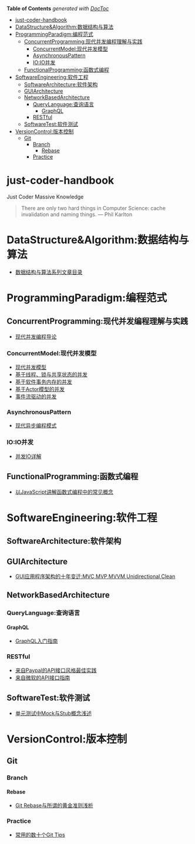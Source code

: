 <!-- START doctoc generated TOC please keep comment here to allow auto update -->
<!-- DON'T EDIT THIS SECTION, INSTEAD RE-RUN doctoc TO UPDATE -->
**Table of Contents**  *generated with [DocToc](https://github.com/thlorenz/doctoc)*

- [just-coder-handbook](#just-coder-handbook)
- [DataStructure&Algorithm:数据结构与算法](#datastructurealgorithm%E6%95%B0%E6%8D%AE%E7%BB%93%E6%9E%84%E4%B8%8E%E7%AE%97%E6%B3%95)
- [ProgrammingParadigm:编程范式](#programmingparadigm%E7%BC%96%E7%A8%8B%E8%8C%83%E5%BC%8F)
    - [ConcurrentProgramming:现代并发编程理解与实践](#concurrentprogramming%E7%8E%B0%E4%BB%A3%E5%B9%B6%E5%8F%91%E7%BC%96%E7%A8%8B%E7%90%86%E8%A7%A3%E4%B8%8E%E5%AE%9E%E8%B7%B5)
        - [ConcurrentModel:现代并发模型](#concurrentmodel%E7%8E%B0%E4%BB%A3%E5%B9%B6%E5%8F%91%E6%A8%A1%E5%9E%8B)
        - [AsynchronousPattern](#asynchronouspattern)
        - [IO:IO并发](#ioio%E5%B9%B6%E5%8F%91)
    - [FunctionalProgramming:函数式编程](#functionalprogramming%E5%87%BD%E6%95%B0%E5%BC%8F%E7%BC%96%E7%A8%8B)
- [SoftwareEngineering:软件工程](#softwareengineering%E8%BD%AF%E4%BB%B6%E5%B7%A5%E7%A8%8B)
    - [SoftwareArchitecture:软件架构](#softwarearchitecture%E8%BD%AF%E4%BB%B6%E6%9E%B6%E6%9E%84)
    - [GUIArchitecture](#guiarchitecture)
    - [NetworkBasedArchitecture](#networkbasedarchitecture)
        - [QueryLanguage:查询语言](#querylanguage%E6%9F%A5%E8%AF%A2%E8%AF%AD%E8%A8%80)
            - [GraphQL](#graphql)
        - [RESTful](#restful)
    - [SoftwareTest:软件测试](#softwaretest%E8%BD%AF%E4%BB%B6%E6%B5%8B%E8%AF%95)
- [VersionControl:版本控制](#versioncontrol%E7%89%88%E6%9C%AC%E6%8E%A7%E5%88%B6)
    - [Git](#git)
        - [Branch](#branch)
            - [Rebase](#rebase)
        - [Practice](#practice)

<!-- END doctoc generated TOC please keep comment here to allow auto update -->

# just-coder-handbook
Just Coder Massive Knowledge 

> There are only two hard things in Computer Science: cache invalidation and naming things. — Phil Karlton

# DataStructure&Algorithm:数据结构与算法

- [数据结构与算法系列文章目录](https://github.com/wxyyxc1992/just-coder-handbook/blob/master/DataStructure/README.md)


# ProgrammingParadigm:编程范式

## ConcurrentProgramming:现代并发编程理解与实践

- [现代并发编程导论](https://github.com/wxyyxc1992/just-coder-handbook/blob/master/ProgrammingParadigm/ConcurrentProgramming/concurrentprogramming.md)

### ConcurrentModel:现代并发模型

- [现代并发模型](https://github.com/wxyyxc1992/just-coder-handbook/blob/master/ProgrammingParadigm/ConcurrentProgramming/ConcurrentModel/concurrentmodel.md)
- [基于线程、锁与共享状态的并发](https://github.com/wxyyxc1992/just-coder-handbook/blob/master/ProgrammingParadigm/ConcurrentProgramming/ConcurrentModel/concurrency-based-on-threads-locks-and-shared-state.md)
- [基于软件事务内存的并发](https://github.com/wxyyxc1992/just-coder-handbook/blob/master/ProgrammingParadigm/ConcurrentProgramming/ConcurrentModel/concurrency-via-software-transactional-memory.md)
- [基于Actor模型的并发](https://github.com/wxyyxc1992/just-coder-handbook/blob/master/ProgrammingParadigm/ConcurrentProgramming/ConcurrentModel/actor-based-concurrency.md)
- [事件流驱动的并发](https://github.com/wxyyxc1992/just-coder-handbook/blob/master/ProgrammingParadigm/ConcurrentProgramming/ConcurrentModel/event-driven-concurrency.md)

### AsynchronousPattern

- [现代异步编程模式](https://github.com/wxyyxc1992/just-coder-handbook/blob/master/ProgrammingParadigm/ConcurrentProgramming/AsynchronousPattern/asynchronouspattern.md)

### IO:IO并发

- [并发IO详解](https://github.com/wxyyxc1992/just-coder-handbook/blob/master/ProgrammingParadigm/ConcurrentProgramming/IO/Concurrent-IO.md)

## FunctionalProgramming:函数式编程

- [以JavaScript讲解函数式编程中的常见概念](https://github.com/wxyyxc1992/just-coder-handbook/blob/master/ProgrammingParadigm/FunctionalProgramming/functional-programming-jargon-by-javascript.md)

# SoftwareEngineering:软件工程

## SoftwareArchitecture:软件架构

## GUIArchitecture

- [GUI应用程序架构的十年变迁:MVC,MVP,MVVM,Unidirectional,Clean](https://github.com/wxyyxc1992/just-coder-handbook/blob/master/SoftwareEngineering/SoftwareArchitecture/GUIArchitecture/evolution-of-gui-architectural-patterns.md)

## NetworkBasedArchitecture

### QueryLanguage:查询语言
#### GraphQL
- [GraphQL入门指南](https://github.com/wxyyxc1992/just-coder-handbook/blob/master/SoftwareEngineering/SoftwareArchitecture/NetworkBasedArchitecture/QueryLanguage/GraphQL/graphql.md)

### RESTful

- [来自Paypal的API接口风格最佳实践](https://github.com/wxyyxc1992/just-coder-handbook/blob/master/SoftwareEngineering/SoftwareArchitecture/NetworkBasedArchitecture/RESTful/paypal-api-standards.md)
- [来自微软的API接口指南](https://github.com/wxyyxc1992/just-coder-handbook/blob/master/SoftwareEngineering/SoftwareArchitecture/NetworkBasedArchitecture/RESTful/microsoft-api-guidelines.md)

## SoftwareTest:软件测试

- [单元测试中Mock与Stub概念浅述](https://github.com/wxyyxc1992/just-coder-handbook/blob/master/SoftwareEngineering/SoftwareTest/UnitTest.md)



# VersionControl:版本控制
## Git
### Branch
#### Rebase
- [Git Rebase与所谓的黄金准则浅析](https://github.com/wxyyxc1992/just-coder-handbook/blob/master/VersionControl/Git/Branch/Rebase/git-rebase-and-the-gloden-rule-explained.md)

### Practice
- [常用的数十个Git Tips](https://github.com/wxyyxc1992/just-coder-handbook/blob/master/VersionControl/Git/Practice/git-tips.md)

